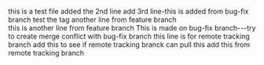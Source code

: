 this is a test file
added the 2nd line 
add 3rd line-this is added from bug-fix branch
test the tag
another line from feature branch    
this is another line from feature branch 
This is made on bug-fix branch---try to create merge conflict with bug-fix branch
this line is for remote tracking branch
add this to see if remote tracking branck can pull this
add this from remote tracking branch
